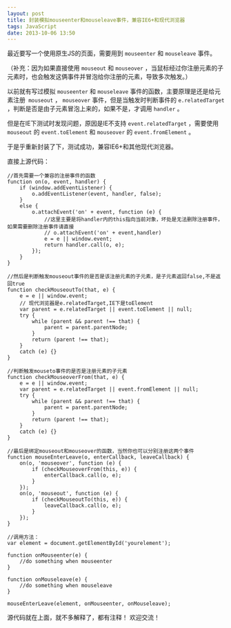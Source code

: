 ```yaml
---
layout: post
title: 封装模拟mouseenter和mouseleave事件，兼容IE6+和现代浏览器
tags: JavaScript
date: 2013-10-06 13:50
---
```


最近要写一个使用原生JS的页面，需要用到 `mouseenter` 和 `mouseleave` 事件。

（补充：因为如果直接使用 `mouseout` 和 `mouseover` ，当鼠标经过你注册元素的子元素时，也会触发这俩事件并冒泡给你注册的元素，导致多次触发。）

以前就有写过模拟 `mouseenter` 和 `mouseleave` 事件的函数，主要原理是还是给元素注册` mouseout` ， `mouseover` 事件，但是当触发时判断事件的 `e.relatedTarget` ，判断是否是由子元素冒泡上来的，如果不是，才调用 `handler` 。

但是在IE下测试时发现问题，原因是IE不支持 `event.relatedTarget` ，需要使用 `mouseout` 的 `event.toElement` 和 `mouseover` 的 `event.fromElement` 。

于是乎重新封装了下，测试成功，兼容IE6+和其他现代浏览器。

<!--more-->

直接上源代码：


    //首先需要一个兼容的注册事件的函数
    function on(o, event, handler) {
        if (window.addEventListener) {
            o.addEventListener(event, handler, false);
        }
        else {
            o.attachEvent('on' + event, function (e) {
                //这里主要是将handler内的this指向当前对象，坏处是无法删除注册事件，如果需要删除注册事件请直接
                // o.attachEvent('on' + event,handler)
                e = e || window.event;
                return handler.call(o, e);
            });
        }
    }

    //然后是判断触发mouseout事件的是否是该注册元素的子元素，是子元素返回false,不是返回true
    function checkMouseoutTo(that, e) {
        e = e || window.event;
        // 现代浏览器是e.relatedTarget,IE下是toElement
        var parent = e.relatedTarget || event.toElement || null;
        try {
            while (parent && parent !== that) {
                parent = parent.parentNode;
            }
            return (parent !== that);
        }
        catch (e) {}
    }

    //判断触发mouseto事件的是否是注册元素的子元素
    function checkMouseoverFrom(that, e) {
        e = e || window.event;
        var parent = e.relatedTarget || event.fromElement || null;
        try {
            while (parent && parent !== that) {
                parent = parent.parentNode;
            }
            return (parent !== that);
        }
        catch (e) {}
    }

    //最后是绑定mouseout和mouseover的函数，当然你也可以分别注册这两个事件
    function mouseEnterLeave(o, enterCallback, leaveCallback) {
        on(o, 'mouseover', function (e) {
            if (checkMouseoverFrom(this, e)) {
                enterCallback.call(o, e);
            }
        });
        on(o, 'mouseout', function (e) {
            if (checkMouseoutTo(this, e)) {
                leaveCallback.call(o, e);
            }
        });
    }

    //调用方法：
    var element = document.getElementById('yourelement');

    function onMouseenter(e) {
        //do something when mouseenter
    }

    function onMouseleave(e) {
        //do something when mouseleave
    }

    mouseEnterLeave(element, onMouseenter, onMouseleave);

源代码就在上面，就不多解释了，都有注释！ 欢迎交流！